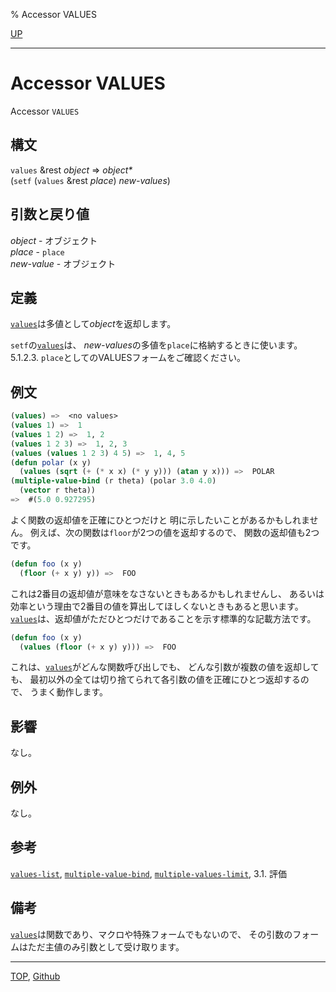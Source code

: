 % Accessor VALUES

[UP](5.3.html)  

---

# Accessor **VALUES**


Accessor `VALUES`


## 構文

`values` &rest *object* => *object\**  
(`setf` (`values` &rest *place*) *new-values*)


## 引数と戻り値

*object* - オブジェクト  
*place* - `place`  
*new-value* - オブジェクト


## 定義

[`values`](5.3.values-accessor.html)は多値として*object*を返却します。

`setf`の[`values`](5.3.values-accessor.html)は、
*new-values*の多値を`place`に格納するときに使います。
5.1.2.3. `place`としてのVALUESフォームをご確認ください。


## 例文

```lisp
(values) =>  <no values>
(values 1) =>  1
(values 1 2) =>  1, 2
(values 1 2 3) =>  1, 2, 3
(values (values 1 2 3) 4 5) =>  1, 4, 5
(defun polar (x y)
  (values (sqrt (+ (* x x) (* y y))) (atan y x))) =>  POLAR
(multiple-value-bind (r theta) (polar 3.0 4.0)
  (vector r theta))
=>  #(5.0 0.927295)
```

よく関数の返却値を正確にひとつだけと
明に示したいことがあるかもしれません。
例えば、次の関数は`floor`が2つの値を返却するので、
関数の返却値も2つです。

```lisp
(defun foo (x y)
  (floor (+ x y) y)) =>  FOO
```

これは2番目の返却値が意味をなさないときもあるかもしれませんし、
あるいは効率という理由で2番目の値を算出してほしくないときもあると思います。
[`values`](5.3.values-accessor.html)は、返却値がただひとつだけであることを示す標準的な記載方法です。

```lisp
(defun foo (x y)
  (values (floor (+ x y) y))) =>  FOO
```

これは、[`values`](5.3.values-accessor.html)がどんな関数呼び出しでも、
どんな引数が複数の値を返却しても、
最初以外の全ては切り捨てられて各引数の値を正確にひとつ返却するので、
うまく動作します。


## 影響

なし。


## 例外

なし。


## 参考

[`values-list`](5.3.values-list.html),
[`multiple-value-bind`](5.3.multiple-value-bind.html),
[`multiple-values-limit`](5.3.multiple-values-limit.html),
3.1. 評価


## 備考

[`values`](5.3.values-accessor.html)は関数であり、マクロや特殊フォームでもないので、
その引数のフォームはただ主値のみ引数として受け取ります。


---
[TOP](index.html),  [Github](https://github.com/nptcl/npt-japanese)

